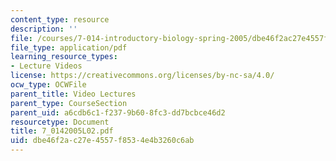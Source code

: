 ```yaml
---
content_type: resource
description: ''
file: /courses/7-014-introductory-biology-spring-2005/dbe46f2ac27e4557f8534e4b3260c6ab_7_0142005L02.pdf
file_type: application/pdf
learning_resource_types:
- Lecture Videos
license: https://creativecommons.org/licenses/by-nc-sa/4.0/
ocw_type: OCWFile
parent_title: Video Lectures
parent_type: CourseSection
parent_uid: a6cdb6c1-f237-9b60-8fc3-dd7bcbce46d2
resourcetype: Document
title: 7_0142005L02.pdf
uid: dbe46f2a-c27e-4557-f853-4e4b3260c6ab
---
```

